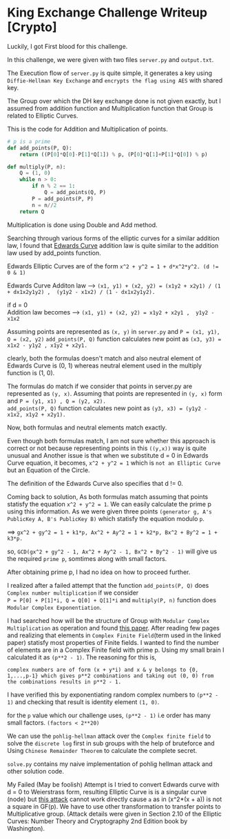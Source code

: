 
<h1> King Exchange Challenge Writeup [Crypto] </h1>

Luckily, I got First blood for this challenge.

In this challenge, we were given with two files `server.py` and `output.txt`.

The Execution flow of `server.py` is quite simple, it generates a key using `Diffie-Hellman Key Exchange` and `encrypts
the flag using AES` with shared key.

The Group over which the DH key exchange done is not given exactly, but I assumed from addition function
and Multiplication function that Group is related to Elliptic Curves.

This is the code for Addition and Multiplication of points.

```python
# p is a prime
def add_points(P, Q):
    return ((P[0]*Q[0]-P[1]*Q[1]) % p, (P[0]*Q[1]+P[1]*Q[0]) % p)

def multiply(P, n):
    Q = (1, 0)
    while n > 0:
        if n % 2 == 1:
            Q = add_points(Q, P)
        P = add_points(P, P)
        n = n//2
    return Q
```

Multiplication is done using Double and Add method.

Searching through various forms of the elliptic curves for a similar addition law, I found that [Edwards Curve](https://en.wikipedia.org/wiki/Edwards_curve) addition law is 
quite similar to the addition law used by add_points function.

Edwards Elliptic Curves are of the form `x^2 + y^2 = 1 + d*x^2*y^2. (d != 0 & 1)`

Edwards Curve Additon law --> `(x1, y1) + (x2, y2) = (x1y2 + x2y1) / (1 + dx1x2y1y2) ,  (y1y2 - x1x2) / (1 - dx1x2y1y2).`

if d = 0 <br>
    Addition law becomes  --> `(x1, y1) + (x2, y2) = x1y2 + x2y1 ,  y1y2 - x1x2 `
  
Assuming points are represented as `(x, y)` in `server.py` and `P = (x1, y1), Q = (x2, y2)`
`add_points(P, Q)` function calculates new point as `(x3, y3) = x1x2 - y1y2 , x1y2 + x2y1.`

clearly, both the formulas doesn't match and also neutral element of Edwards Curve is (0, 1) whereas neutral element used 
in the multiply function is (1, 0). 

The formulas do match  if we consider that points in server.py are represented as `(y, x)`. 
Assuming that points are represented in `(y, x)` form and `P = (y1, x1) , Q = (y2, x2).` <br>
`add_points(P, Q)` function calculates new point as `(y3, x3) = (y1y2 - x1x2, x1y2 + x2y1).`

Now, both formulas and neutral elements match exactly.

Even though both formulas match, I am not sure whether this approach is correct or not because representing points in this `((y,x))` way
is quite unusual and Another issue is that when we substitute d = 0 in Edwards Curve equation, it becomes, `x^2 + y^2 = 1` which is `not an Elliptic Curve` but an Equation of the Circle.

The definition of the Edwards Curve also specifies that d != 0.

Coming back to solution, As both formulas match assuming that points statisfy the equation `x^2 + y^2 = 1`. 
We can easily calculate the prime p using this information.
As we were given three points `(generator g, A's PublicKey A, B's PublicKey B)` which statisfy the equation modulo `p`.

==> `gx^2 + gy^2 = 1 + k1*p, Ax^2 + Ay^2 = 1 + k2*p, Bx^2 + By^2 = 1 + k3*p.`

so, `GCD(gx^2 + gy^2 - 1, Ax^2 + Ay^2 - 1, Bx^2 + By^2 - 1)` will give us the required `prime p`, somtimes along with small factors.

After obtaining prime p, I had no idea on how to proceed further.

I realized after a failed attempt that the function `add_points(P, Q)` does `Complex number multiplication` if we consider <br>
`P = P[0] + P[1]*i, Q = Q[0] + Q[1]*i` and `multiply(P, n)` function does `Modular Complex Exponentiation`.

I had searched how will be the structure of Group with `Modular Complex Multiplication` as operation and found [this paper](https://www.researchgate.net/publication/319731501_COMPLEX_PUBLIC_KEY_CRYPTOSYSTEMS).
After reading few pages and realizing that elements in `Complex Finite Field`(term used in the linked paper) statisfy most properties of Finite fields.
I wanted to find the number of elements are in a Complex Finite field with prime p. Using my small brain I calculated it
as `(p**2 - 1)`. The reasoning for this is,

`complex numbers are of form (x + y*i) and x & y belongs to {0, 1,...,p-1} which gives p**2 combinations and taking out (0, 0)
from the combinations results in p**2 - 1.`

I have verified this by exponentiating random complex numbers to `(p**2 - 1)` and checking that result is identity element `(1, 0)`.

for the `p` value which our challenge uses, `(p**2 - 1)` i.e order has many small factors. `(factors < 2**20)`

We can use the `pohlig-hellman` attack over the `Complex finite field` to solve the `discrete log` first in sub groups with the help of bruteforce and Using
`Chinese Remainder Theorem` to calculate the complete secret.

`solve.py` contains my naive implementation of pohlig hellman attack and other solution code.

My Failed (May be foolish) Attempt is I tried to convert Edwards curve with d = 0 to Weierstrass form, resulting Elliptic Curve is
is a singular curve (node)  but [this attack](https://crypto.stackexchange.com/questions/61302/how-to-solve-this-ecdlp/61434) cannot work directly cause `a` 
as in (x^2*(x + a)) is not a square in GF(p). We have to use other transformation to transfer points to Multiplicative group. 
(Attack details were given in Section 2.10 of the Elliptic Curves: Number Theory and Cryptography 2nd Edition book by Washington).




